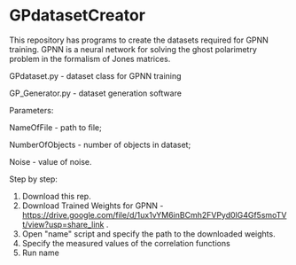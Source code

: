 # GPdatasetCreator
This repository has programs to create the datasets required for GPNN training. GPNN is a neural network for solving the ghost polarimetry problem in the formalism of Jones matrices.


GPdataset.py - dataset class for GPNN training

GP_Generator.py - dataset generation software

  Parameters:
  
  NameOfFile      - path to file;
  
  NumberOfObjects - number of objects in dataset;
  
  Noise           - value of noise.




Step by step:

1. Download this rep.
2. Download Trained Weights for GPNN - https://drive.google.com/file/d/1ux1vYM6inBCmh2FVPyd0lG4Gf5smoTVt/view?usp=share_link .
3. Open "name" script and specify the path to the downloaded weights.
4. Specify the measured values of the correlation functions
5. Run name 
